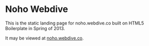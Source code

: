 # Noho Webdive

This is the static landing page for noho.webdive.co built on HTML5 Boilerplate in Spring of 2013.

It may be viewed at [noho.webdive.co](http://noho.webdive.co).
